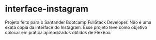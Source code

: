 # interface-instagram
Projeto feito para o Santander Bootcamp FullStack Developer. Não é uma exata cópia da interface do Instagram. Esse projeto teve como objetivo colocar em prática aprendizados obtidos de FlexBox.
